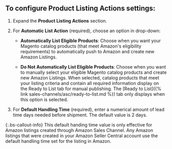 
## To configure Product Listing Actions settings:

1. Expand the **Product Listing Actions** section.

1. For **Automatic List Action** (required), choose an option in drop-down:

    - **Automatically List Eligible Products**: Choose when you want your Magento catalog products (that meet Amazon's eligibility requirements) to automatically push to Amazon and create new Amazon Listings.

    - **Do Not Automatically List Eligible Products**: Choose when you want to manually select your eligible Magento catalog products and create new Amazon Listings. When selected, catalog products that meet your listing criteria and contain all required information display on the Ready to List tab for manual publishing. The [Ready to List]({% link sales-channels/asc/ready-to-list.md %}) tab only displays when this option is selected.

1. For **Default Handling Time** (required), enter a numerical amount of lead time days needed before shipment. The default value is 2 days.

{:.bs-callout-info}
This default handing time value is only effective for Amazon listings created through Amazon Sales Channel. Any Amazon listings that were created in your Amazon Seller Central account use the default handling time set for the listing in Amazon.
